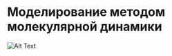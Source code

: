 # Моделирование методом молекулярной динамики
![Alt Text]([https://media.giphy.com/media/vFKqnCdLPNOKc/giphy.gif](https://github.com/Belivins/molecular_modeling/blob/main/A_ball.gif)https://github.com/Belivins/molecular_modeling/blob/main/A_ball.gif)
